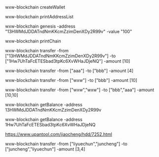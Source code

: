 wxw-blockchain createWallet

wxw-blockchain printAddressList

wxw-blockchain genesis -address "13HWMdJDDATndNmKKcmZzimDenXDy2R99v" -value "100"

wxw-blockchain printChain

wxw-blockchain transfer -from [\"13HWMdJDDATndNmKKcmZzimDenXDy2R99v\"] -to [\"1Hw7UhTaFcETESbad3tpKc6XvWHaJDjeNQ\"] -amount [10]

wxw-blockchain transfer -from [\"aaa\"] -to [\"bbb\"] -amount [4]

wxw-blockchain transfer -from [\"wxw\"] -to [\"bbb\"] -amount [10]

wxw-blockchain transfer -from [\"wxw\",\"wxw\"] -to [\"bbb\",\"aaa\"] -amount [10,10]

wxw-blockchain getBalance -address 13HWMdJDDATndNmKKcmZzimDenXDy2R99v

wxw-blockchain getBalance -address 1Hw7UhTaFcETESbad3tpKc6XvWHaJDjeNQ

https://www.upantool.com/jiaocheng/hdd/7252.html


wxw-blockchain transfer -from [\"liyuechun\",\"juncheng\"] -to [\"juncheng\",\"liyuechun\"] -amount [3,4]